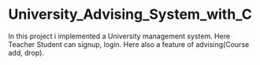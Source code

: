 # University_Advising_System_with_C

In this project i implemented a University management system. Here Teacher Student can signup, login. Here also a feature of advising(Course add, drop).
